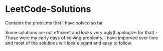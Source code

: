 # LeetCode-Solutions
Contains the problems that I have solved so far

Some solutions are not efficient and looks very ugly(I apologize for that) - Those were my early days of solving problems. 
I have imporved over time and most of the solutions will look elegant and easy to follow. 

